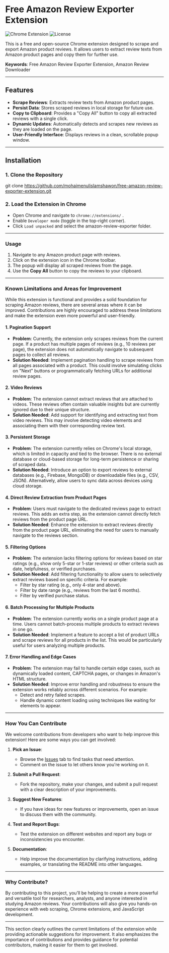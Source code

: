 # Free Amazon Review Exporter Extension

![Chrome Extension](https://img.shields.io/badge/Chrome%20Extension-v1.0-blue) ![License](https://img.shields.io/badge/license-MIT-green)

This is a free and open-source Chrome extension designed to scrape and export Amazon product reviews. It allows users to extract review texts from Amazon product pages and copy them for further use.

**Keywords**: Free Amazon Review Exporter Extension, Amazon Review Downloader

---

## Features

- **Scrape Reviews**: Extracts review texts from Amazon product pages.
- **Persist Data**: Stores scraped reviews in local storage for future use.
- **Copy to Clipboard**: Provides a "Copy All" button to copy all extracted reviews with a single click.
- **Dynamic Updates**: Automatically detects and scrapes new reviews as they are loaded on the page.
- **User-Friendly Interface**: Displays reviews in a clean, scrollable popup window.

---

## Installation

### 1. Clone the Repository
git clone https://github.com/mohaimenulislamshawon/free-amazon-review-exporter-extension.git

### 2. Load the Extension in Chrome
- Open Chrome and navigate to `chrome://extensions/` .
- Enable `Developer mode` (toggle in the top-right corner).
- Click `Load unpacked` and select the amazon-review-exporter folder.

---

### Usage

1. Navigate to any Amazon product page with reviews.
2. Click on the extension icon in the Chrome toolbar.
3. The popup will display all scraped reviews from the page.
4. Use the **Copy All** button to copy the reviews to your clipboard.

---

### **Known Limitations and Areas for Improvement**

While this extension is functional and provides a solid foundation for scraping Amazon reviews, there are several areas where it can be improved. Contributions are highly encouraged to address these limitations and make the extension even more powerful and user-friendly.

#### 1. **Pagination Support**
   - **Problem**: Currently, the extension only scrapes reviews from the current page. If a product has multiple pages of reviews (e.g., 10 reviews per page), the extension does not automatically navigate to subsequent pages to collect all reviews.
   - **Solution Needed**: Implement pagination handling to scrape reviews from all pages associated with a product. This could involve simulating clicks on "Next" buttons or programmatically fetching URLs for additional review pages.

#### 2. **Video Reviews**
   - **Problem**: The extension cannot extract reviews that are attached to videos. These reviews often contain valuable insights but are currently ignored due to their unique structure.
   - **Solution Needed**: Add support for identifying and extracting text from video reviews. This may involve detecting video elements and associating them with their corresponding review text.

#### 3. **Persistent Storage**
   - **Problem**: The extension currently relies on Chrome's local storage, which is limited in capacity and tied to the browser. There is no external database or cloud-based storage for long-term persistence or sharing of scraped data.
   - **Solution Needed**: Introduce an option to export reviews to external databases (e.g., Firebase, MongoDB) or downloadable files (e.g., CSV, JSON). Alternatively, allow users to sync data across devices using cloud storage.

#### 4. **Direct Review Extraction from Product Pages**
   - **Problem**: Users must navigate to the dedicated reviews page to extract reviews. This adds an extra step, as the extension cannot directly fetch reviews from the product page URL.
   - **Solution Needed**: Enhance the extension to extract reviews directly from the product page URL, eliminating the need for users to manually navigate to the reviews section.

#### 5. **Filtering Options**
   - **Problem**: The extension lacks filtering options for reviews based on star ratings (e.g., show only 5-star or 1-star reviews) or other criteria such as date, helpfulness, or verified purchases.
   - **Solution Needed**: Add filtering functionality to allow users to selectively extract reviews based on specific criteria. For example:
     - Filter by star rating (e.g., only 4-star and above).
     - Filter by date range (e.g., reviews from the last 6 months).
     - Filter by verified purchase status.

#### 6. **Batch Processing for Multiple Products**
   - **Problem**: The extension currently works on a single product page at a time. Users cannot batch-process multiple products to extract reviews in one go.
   - **Solution Needed**: Implement a feature to accept a list of product URLs and scrape reviews for all products in the list. This would be particularly useful for users analyzing multiple products.

#### 7. **Error Handling and Edge Cases**
   - **Problem**: The extension may fail to handle certain edge cases, such as dynamically loaded content, CAPTCHA pages, or changes in Amazon's HTML structure.
   - **Solution Needed**: Improve error handling and robustness to ensure the extension works reliably across different scenarios. For example:
     - Detect and retry failed scrapes.
     - Handle dynamic content loading using techniques like waiting for elements to appear.

---

### **How You Can Contribute**

We welcome contributions from developers who want to help improve this extension! Here are some ways you can get involved:

1. **Pick an Issue**:
   - Browse the [Issues](https://github.com/mohaimenulislamshawon/free-amazon-review-exporter-extension/issues) tab to find tasks that need attention.
   - Comment on the issue to let others know you're working on it.

2. **Submit a Pull Request**:
   - Fork the repository, make your changes, and submit a pull request with a clear description of your improvements.

3. **Suggest New Features**:
   - If you have ideas for new features or improvements, open an issue to discuss them with the community.

4. **Test and Report Bugs**:
   - Test the extension on different websites and report any bugs or inconsistencies you encounter.

5. **Documentation**:
   - Help improve the documentation by clarifying instructions, adding examples, or translating the README into other languages.

---

### **Why Contribute?**

By contributing to this project, you’ll be helping to create a more powerful and versatile tool for researchers, analysts, and anyone interested in studying Amazon reviews. Your contributions will also give you hands-on experience with web scraping, Chrome extensions, and JavaScript development.

---

This section clearly outlines the current limitations of the extension while providing actionable suggestions for improvement. It also emphasizes the importance of contributions and provides guidance for potential contributors, making it easier for them to get involved.
